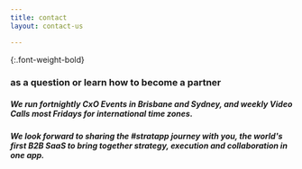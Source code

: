 ```yaml
---
title: contact
layout: contact-us

---
```

{:.font-weight-bold}

### as a question or learn how to become a partner

##### We run fortnightly CxO Events in Brisbane and Sydney, and weekly Video Calls most Fridays for international time zones.

##### We look forward to sharing the #stratapp journey with you, the world's first B2B SaaS to bring together strategy, execution and collaboration in one app.